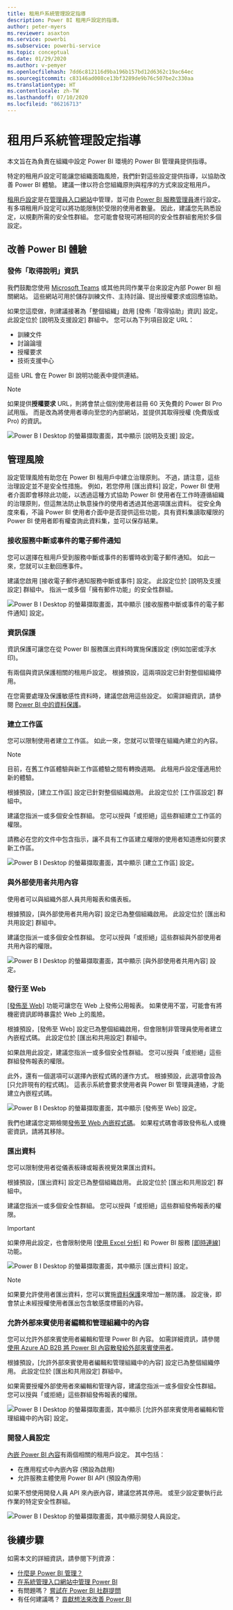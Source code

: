 ```yaml
---
title: 租用戶系統管理設定指導
description: Power BI 租用戶設定的指導。
author: peter-myers
ms.reviewer: asaxton
ms.service: powerbi
ms.subservice: powerbi-service
ms.topic: conceptual
ms.date: 01/29/2020
ms.author: v-pemyer
ms.openlocfilehash: 7dd6c812116d9ba196b157bd12d6362c19ac64ec
ms.sourcegitcommit: c83146ad008ce13bf3289de9b76c507be2c330aa
ms.translationtype: HT
ms.contentlocale: zh-TW
ms.lasthandoff: 07/10/2020
ms.locfileid: "86216713"
---
```

# <a name="tenant-admin-settings-guidance"></a>租用戶系統管理設定指導

本文旨在為負責在組織中設定 Power BI 環境的 Power BI 管理員提供指導。

特定的租用戶設定可能讓您組織面臨風險，我們針對這些設定提供指導，以協助改善 Power BI 體驗。 建議一律以符合您組織原則與程序的方式來設定租用戶。

[租用戶設定](../admin/service-admin-portal.md#tenant-settings)是在[管理員入口網站](https://app.powerbi.com/admin-portal/tenantSettings)中管理，並可由 [Power BI 服務管理員](../admin/service-admin-administering-power-bi-in-your-organization.md#administrator-roles-related-to-power-bi)進行設定。 有多項租用戶設定可以將功能限制於受限的使用者數量。 因此，建議您先熟悉設定，以規劃所需的安全性群組。 您可能會發現可將相同的安全性群組套用於多個設定。

## <a name="improve-power-bi-experience"></a>改善 Power BI 體驗

### <a name="publish-get-help-information"></a>發佈「取得說明」資訊

我們鼓勵您使用 [Microsoft Teams](/microsoftteams) 或其他共同作業平台來設定內部 Power BI 相關網站。 這些網站可用於儲存訓練文件、主持討論、提出授權要求或回應協助。

如果您這麼做，則建議接著為「整個組織」啟用 [發佈「取得協助」資訊] 設定。 此設定位於 [說明及支援設定] 群組中。 您可以為下列項目設定 URL：

- 訓練文件
- 討論論壇
- 授權要求
- 技術支援中心

這些 URL 會在 Power BI 說明功能表中提供連結。

> [!NOTE]
> 如果提供**授權要求** URL，則將會禁止個別使用者註冊 60 天免費的 Power BI Pro 試用版。 而是改為將使用者導向至您的內部網站，並提供其取得授權 (免費版或 Pro) 的資訊。

![Power B I Desktop 的螢幕擷取畫面，其中顯示 [說明及支援] 設定。](media/admin-tenant-settings/publish-get-help-information.png)

## <a name="manage-risk"></a>管理風險
設定管理風險有助您在 Power BI 租用戶中建立治理原則。 不過，請注意，這些治理設定並不是安全性措施。 例如，若您停用 [匯出資料] 設定，Power BI 使用者介面即會移除此功能，以透過這種方式協助 Power BI 使用者在工作時遵循組織的治理原則，但這無法防止執意操作的使用者透過其他選項匯出資料。 從安全角度來看，不論 Power BI 使用者介面中是否提供這些功能，具有資料集讀取權限的 Power BI 使用者即有權查詢此資料集，並可以保存結果。
### <a name="receive-email-notification-service-outages-or-incidents"></a>接收服務中斷或事件的電子郵件通知

您可以選擇在租用戶受到服務中斷或事件的影響時收到電子郵件通知。 如此一來，您就可以主動回應事件。

建議您啟用 [接收電子郵件通知服務中斷或事件] 設定。 此設定位於 [說明及支援設定] 群組中。 指派一或多個「擁有郵件功能」的安全性群組。

![Power B I Desktop 的螢幕擷取畫面，其中顯示 [接收服務中斷或事件的電子郵件通知] 設定。](media/admin-tenant-settings/receive-email-notifications-for-service-outages-or-incidents.png)

### <a name="information-protection"></a>資訊保護

資訊保護可讓您在從 Power BI 服務匯出資料時實施保護設定 (例如加密或浮水印)。

有兩個與資訊保護相關的租用戶設定。 根據預設，這兩項設定已針對整個組織停用。

在您需要處理及保護敏感性資料時，建議您啟用這些設定。 如需詳細資訊，請參閱 [Power BI 中的資料保護](../admin/service-security-data-protection-overview.md)。

### <a name="create-workspaces"></a>建立工作區

您可以限制使用者建立工作區。 如此一來，您就可以管理在組織內建立的內容。

> [!NOTE]
> 目前，在舊工作區體驗與新工作區體驗之間有轉換週期。 此租用戶設定僅適用於新的體驗。

根據預設，[建立工作區] 設定已針對整個組織啟用。 此設定位於 [工作區設定] 群組中。

建議您指派一或多個安全性群組。 您可以授與「或拒絕」這些群組建立工作區的權限。

請務必在您的文件中包含指示，讓不具有工作區建立權限的使用者知道應如何要求新工作區。

![Power B I Desktop 的螢幕擷取畫面，其中顯示 [建立工作區] 設定。](media/admin-tenant-settings/create-workspaces.png)

### <a name="share-content-with-external-users"></a>與外部使用者共用內容

使用者可以與組織外部人員共用報表和儀表板。

根據預設，[與外部使用者共用內容] 設定已為整個組織啟用。 此設定位於 [匯出和共用設定] 群組中。

建議您指派一或多個安全性群組。 您可以授與「或拒絕」這些群組與外部使用者共用內容的權限。

![Power B I Desktop 的螢幕擷取畫面，其中顯示 [與外部使用者共用內容] 設定。](media/admin-tenant-settings/share-content-with-external-users.png)

### <a name="publish-to-web"></a>發行至 Web

[[發佈至 Web]](../collaborate-share/service-publish-to-web.md) 功能可讓您在 Web 上發佈公用報表。 如果使用不當，可能會有將機密資訊即時暴露於 Web 上的風險。

根據預設，[發佈至 Web] 設定已為整個組織啟用，但會限制非管理員使用者建立內嵌程式碼。 此設定位於 [匯出和共用設定] 群組中。

如果啟用此設定，建議您指派一或多個安全性群組。 您可以授與「或拒絕」這些群組發佈報表的權限。

此外，還有一個選項可以選擇內嵌程式碼的運作方式。 根據預設，此選項會設為 [只允許現有的程式碼]。 這表示系統會要求使用者與 Power BI 管理員連絡，才能建立內嵌程式碼。

![Power B I Desktop 的螢幕擷取畫面，其中顯示 [發佈至 Web] 設定。](media/admin-tenant-settings/publish-to-web.png)

我們也建議您定期檢閱[發佈至 Web 內嵌程式碼](https://app.powerbi.com/admin-portal/embedCodes)。 如果程式碼會導致發佈私人或機密資訊，請將其移除。

### <a name="export-data"></a>匯出資料

您可以限制使用者從儀表板磚或報表視覺效果匯出資料。

根據預設，[匯出資料] 設定已為整個組織啟用。 此設定位於 [匯出和共用設定] 群組中。

建議您指派一或多個安全性群組。 您可以授與「或拒絕」這些群組發佈報表的權限。

> [!IMPORTANT]
> 如果停用此設定，也會限制使用 [[使用 Excel 分析]](../collaborate-share/service-analyze-in-excel.md) 和 Power BI 服務 [[即時連線]](../connect-data/desktop-report-lifecycle-datasets.md#using-a-power-bi-service-live-connection-for-report-lifecycle-management) 功能。

![Power B I Desktop 的螢幕擷取畫面，其中顯示 [匯出資料] 設定。](media/admin-tenant-settings/export-data.png)

> [!NOTE]
> 如果要允許使用者匯出資料，您可以實施[資料保護](../admin/service-security-data-protection-overview.md)來增加一層防護。 設定後，即會禁止未經授權使用者匯出包含敏感度標籤的內容。

### <a name="allow-external-guest-users-to-edit-and-manage-content-in-the-organization"></a>允許外部來賓使用者編輯和管理組織中的內容

您可以允許外部來賓使用者編輯和管理 Power BI 內容。 如需詳細資訊，請參閱[使用 Azure AD B2B 將 Power BI 內容散發給外部來賓使用者](../admin/service-admin-azure-ad-b2b.md)。

根據預設，[允許外部來賓使用者編輯和管理組織中的內容] 設定已為整個組織停用。 此設定位於 [匯出和共用設定] 群組中。

如果需要授權外部使用者來編輯和管理內容，建議您指派一或多個安全性群組。 您可以授與「或拒絕」這些群組發佈報表的權限。

![Power B I Desktop 的螢幕擷取畫面，其中顯示 [允許外部來賓使用者編輯和管理組織中的內容] 設定。](media/admin-tenant-settings/allow-external-guest-users.png)

### <a name="developer-settings"></a>開發人員設定

[內嵌 Power BI 內容](../developer/embedded/embedding.md)有兩個相關的租用戶設定。 其中包括：

- 在應用程式中內嵌內容 (預設為啟用)
- 允許服務主體使用 Power BI API (預設為停用)

如果不想使用開發人員 API 來內嵌內容，建議您將其停用。 或至少設定要執行此作業的特定安全性群組。

![Power B I Desktop 的螢幕擷取畫面，其中顯示開發人員設定。](media/admin-tenant-settings/developer-settings.png)

## <a name="next-steps"></a>後續步驟

如需本文的詳細資訊，請參閱下列資源：

- [什麼是 Power BI 管理？](../admin/service-admin-administering-power-bi-in-your-organization.md)
- [在系統管理入口網站中管理 Power BI](../admin/service-admin-portal.md)
- 有問題嗎？ [嘗試在 Power BI 社群提問](https://community.powerbi.com/)
- 有任何建議嗎？ [貢獻想法來改善 Power BI](https://ideas.powerbi.com)